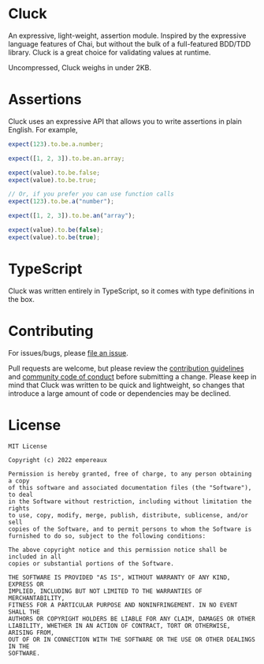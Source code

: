 # Cluck

An expressive, light-weight, assertion module. Inspired by the expressive language features of Chai,
but without the bulk of a full-featured BDD/TDD library. Cluck is a great choice for validating values 
at runtime.

Uncompressed, Cluck weighs in under 2KB.

# Assertions

Cluck uses an expressive API that allows you to write assertions in plain English. For example,

```javascript
expect(123).to.be.a.number;

expect([1, 2, 3]).to.be.an.array;

expect(value).to.be.false;
expect(value).to.be.true;

// Or, if you prefer you can use function calls
expect(123).to.be.a("number");

expect([1, 2, 3]).to.be.an("array");

expect(value).to.be(false);
expect(value).to.be(true);
```

# TypeScript

Cluck was written entirely in TypeScript, so it comes with type definitions in the box.

# Contributing

For issues/bugs, please [file an issue](issues/new).

Pull requests are welcome, but please review the [contribution guidelines](blob/main/CONTRIBUTING.md)
and [community code of conduct](blob/main/CODE_OF_CONDUCT.md) before submitting a change. Please keep
in mind that Cluck was written to be quick and lightweight, so changes that introduce a large amount of code
or dependencies may be declined.

# License

```
MIT License

Copyright (c) 2022 empereaux

Permission is hereby granted, free of charge, to any person obtaining a copy
of this software and associated documentation files (the "Software"), to deal
in the Software without restriction, including without limitation the rights
to use, copy, modify, merge, publish, distribute, sublicense, and/or sell
copies of the Software, and to permit persons to whom the Software is
furnished to do so, subject to the following conditions:

The above copyright notice and this permission notice shall be included in all
copies or substantial portions of the Software.

THE SOFTWARE IS PROVIDED "AS IS", WITHOUT WARRANTY OF ANY KIND, EXPRESS OR
IMPLIED, INCLUDING BUT NOT LIMITED TO THE WARRANTIES OF MERCHANTABILITY,
FITNESS FOR A PARTICULAR PURPOSE AND NONINFRINGEMENT. IN NO EVENT SHALL THE
AUTHORS OR COPYRIGHT HOLDERS BE LIABLE FOR ANY CLAIM, DAMAGES OR OTHER
LIABILITY, WHETHER IN AN ACTION OF CONTRACT, TORT OR OTHERWISE, ARISING FROM,
OUT OF OR IN CONNECTION WITH THE SOFTWARE OR THE USE OR OTHER DEALINGS IN THE
SOFTWARE.
```